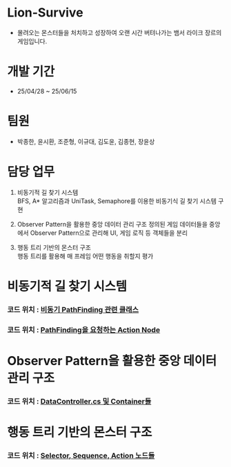 # Lion-Survive
+ 몰려오는 몬스터들을 처치하고 성장하여 오랜 시간 버텨나가는 뱀서 라이크 장르의 게임입니다.

# 개발 기간
+ 25/04/28 ~ 25/06/15

# 팀원
+ 박종한, 윤시환, 조준형, 이규대, 김도윤, 김종현, 장윤상

# 담당 업무
1. 비동기적 길 찾기 시스템   
  BFS, A* 알고리즘과 UniTask, Semaphore를 이용한 비동기식 길 찾기 시스템 구현

2. Observer Pattern을 활용한 중앙 데이터 관리 구조
  정의된 게임 데이터들을 중앙에서 Observer Pattern으로 관리해 UI, 게임 로직 등 객체들을 분리

3. 행동 트리 기반의 몬스터 구조  
  행동 트리를 활용해 매 프레임 어떤 행동을 취할지 평가

# 비동기적 길 찾기 시스템
### 코드 위치 : [비동기 PathFinding 관련 클래스](https://github.com/MunHwaDong/Lion-Survive/tree/main/%5BNew%5D%20Enemy/PathFinding/AsyncPathFinding)
### 코드 위치 : [PathFinding을 요청하는 Action Node](https://github.com/MunHwaDong/Lion-Survive/blob/main/%5BNew%5D%20Enemy/BehaviourTree/PathFindingMovementActionNode.cs)

# Observer Pattern을 활용한 중앙 데이터 관리 구조
### 코드 위치 : [DataController.cs 및 Container들](https://github.com/MunHwaDong/Lion-Survive/tree/main/Data)

# 행동 트리 기반의 몬스터 구조
### 코드 위치 : [Selector, Sequence, Action 노드들](https://github.com/MunHwaDong/Lion-Survive/tree/main/%5BNew%5D%20Enemy/BehaviourTree)
